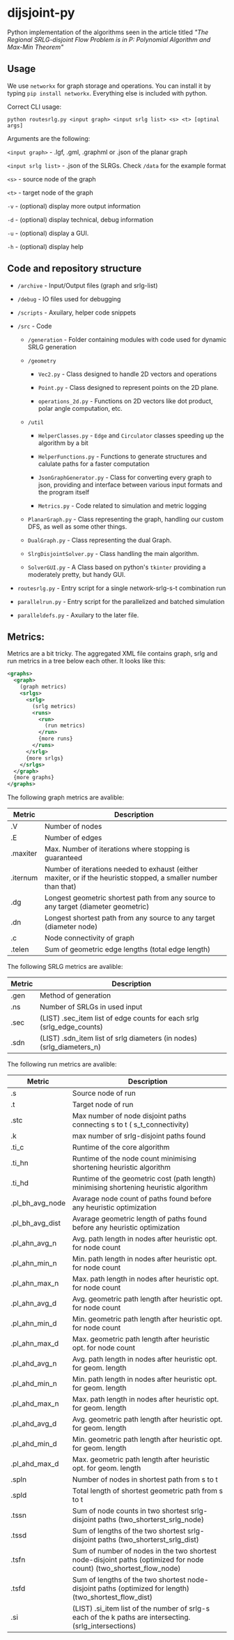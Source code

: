 # dijsjoint-py

Python implementation of the algorithms seen in the article titled *"The Regional SRLG-disjoint Flow Problem is in P: Polynomial Algorithm and Max-Min Theorem"*

## Usage

We use `networkx` for graph storage and operations. You can install it by typing `pip install networkx`. Everything else is included with python.

Correct CLI usage: 

`python routesrlg.py <input graph> <input srlg list> <s> <t> [optinal args]`

Arguments are the following: 

`<input graph>` - .lgf, .gml, .graphml or .json of the planar graph

`<input srlg list>` - .json of the SLRGs. Check `/data` for the example format

`<s>` - source node of the graph

`<t>` - target node of the graph

`-v` - (optional) display more output information

`-d` - (optional) display technical, debug information

`-u` - (optional) display a GUI. 

`-h` - (optional) display help

## Code and repository structure

- `/archive` - Input/Output files (graph and srlg-list)

- `/debug` - IO files used for debugging

- `/scripts` - Axuilary, helper code snippets 

- `/src` - Code 

  - `/generation` - Folder containing modules with code used for dynamic SRLG generation

  - `/geometry`

    - `Vec2.py` - Class designed to handle 2D vectors and operations

    - `Point.py` - Class designed to represent points on the 2D plane.

    - `operations_2d.py` - Functions on 2D vectors like dot product, polar angle computation, etc.

  - `/util`

    - `HelperClasses.py` - `Edge` and `Circulator` classes speeding up the algorithm by a bit 

    - `HelperFunctions.py` - Functions to generate structures and calulate paths for a faster computation

    - `JsonGraphGenerator.py` - Class for converting every graph to json, providing and interface between various input formats and the program itself
    
    - `Metrics.py` - Code related to simulation and metric logging
  
  - `PlanarGraph.py` - Class representing the graph, handling our custom DFS, as well as some other things.

  - `DualGraph.py` - Class representing the dual Graph.

  - `SlrgDisjointSolver.py` - Class handling the main algorithm.

  - `SolverGUI.py` - A Class based on python's `tkinter` providing a moderately pretty, but handy GUI.

- `routesrlg.py` - Entry script for a single network-srlg-s-t combination run

- `parallelrun.py` - Entry script for the parallelized and batched simulation

- `paralleldefs.py` - Axuilary to the later file.

## Metrics:

Metrics are a bit tricky. The aggregated XML file contains graph, srlg and run metrics in a tree below each other. It looks like this: 

```xml
<graphs>
  <graph>
    (graph metrics)
    <srlgs>
      <srlg>
        (srlg metrics)
        <runs>
          <run>
            (run metrics)
          </run>
          {more runs}
        </runs>
      </srlg>
      {more srlgs}
    </srlgs>
  </graph>
  {more graphs}
</graphs>
```

The following graph metrics are avalible:

| Metric | Description |
|--------|-------------|
| .V | Number of nodes |
| .E | Number of edges |
| .maxiter | Max. Number of iterations where stopping is guaranteed|
| .iternum | Number of iterations needed to exhaust (either maxiter, or  if the heuristic stopped, a smaller number than that) |
| .dg | Longest geometric shortest path from any source to any target (diameter geometric) |
| .dn | Longest shortest path from any source to any target (diameter node) |
| .c | Node connectivity of graph |
| .telen | Sum of geometric edge lengths (total edge length) |

The following SRLG metrics are avalible:

| Metric | Description |
|--------|-------------|
| .gen | Method of generation |
| .ns | Number of SRLGs in used input |
| .sec | (LIST) .sec_item list of edge counts for each srlg (srlg_edge_counts) |
| .sdn | (LIST) .sdn_item list of srlg diameters (in nodes) (srlg_diameters_n) |

The following run metrics are avalible:

| Metric | Description |
|--------|-------------|
| .s | Source node of run |
| .t | Target node of run |
| .stc | Max number of node disjoint paths connecting s to t ( s_t_connectivity) |
| .k | max number of srlg-disjoint paths found |
| .ti_c | Runtime of the core algorithm |
| .ti_hn | Runtime of the node count minimising shortening heuristic algorithm |
| .ti_hd | Runtime of the geometric cost (path length) minimising shortening heuristic algorithm  |
| .pl_bh_avg_node | Avarage node count of paths found before any heuristic optimization |
| .pl_bh_avg_dist | Avarage geometric length of paths found before any heuristic optimization |
| .pl_ahn_avg_n | Avg. path length in nodes after heuristic opt. for node count |
| .pl_ahn_min_n | Min. path length in nodes after heuristic opt. for node count |
| .pl_ahn_max_n | Max. path length in nodes after heuristic opt. for node count |
| .pl_ahn_avg_d | Avg. geometric path length after heuristic opt. for node count |
| .pl_ahn_min_d | Min. geometric path length after heuristic opt. for node count |
| .pl_ahn_max_d | Max. geometric path length after heuristic opt. for node count |
| .pl_ahd_avg_n | Avg. path length in nodes after heuristic opt. for geom. length |
| .pl_ahd_min_n | Min. path length in nodes after heuristic opt. for geom. length |
| .pl_ahd_max_n | Max. path length in nodes after heuristic opt. for geom. length |
| .pl_ahd_avg_d | Avg. geometric path length after heuristic opt. for geom. length |
| .pl_ahd_min_d | Min. geometric path length after heuristic opt. for geom. length |
| .pl_ahd_max_d | Max. geometric path length after heuristic opt. for geom. length |
| .spln | Number of nodes in shortest path  from s to t|
| .spld | Total length of shortest geometric path from s to t|
| .tssn | Sum of node counts in two shortest srlg-disjoint paths (two_shorterst_srlg_node) |
| .tssd | Sum of lengths of the two shortest srlg-disjoint paths (two_shorterst_srlg_dist) |
| .tsfn | Sum of number of nodes in the two shortest node-disjoint paths (optimized for node count) (two_shortest_flow_node) |
| .tsfd | Sum of lengths of the two shortest node-disjoint paths (optimized for length) (two_shortest_flow_dist) |
| .si | (LIST) .si_item list of the number of srlg-s each of the k paths are intersecting. (srlg_intersections) |
